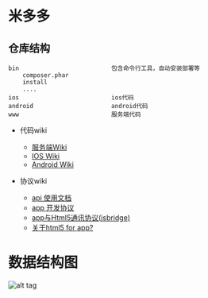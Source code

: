 米多多
===============================

仓库结构
------------------------------
```
bin                          包含命令行工具，自动安装部署等
    composer.phar
    install
    ....
ios                          ios代码
android                      android代码
www                          服务端代码
```

* 代码wiki
    * [服务端Wiki](/www/)
    * [IOS Wiki](/ios/)
    * [Android Wiki](/android/)

* 协议wiki
    * [api 使用文档](./www/api/)
    * [app 开发协议](./app.md)
    * [app与Html5通讯协议(jsbridge)](./JSBridge.md)
    * [关于html5 for app?](./www/m/views/origin/README.md)


数据结构图
===============================
![alt tag](http://7xjr6t.com1.z0.glb.clouddn.com/sql-struct.png)

